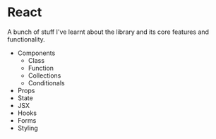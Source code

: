 # React
A bunch of stuff I've learnt about the library and its core features and functionality.

- Components
  - Class
  - Function
  - Collections
  - Conditionals
- Props
- State
- JSX
- Hooks
- Forms
- Styling
